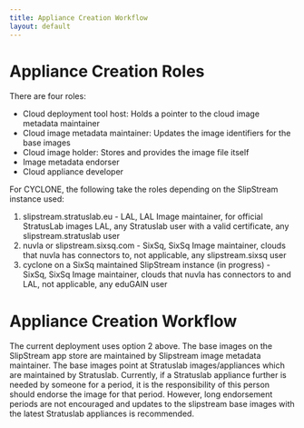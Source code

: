 ```yaml
---
title: Appliance Creation Workflow
layout: default
---
```

# Appliance Creation Roles
There are four roles:
- Cloud deployment tool host: Holds a pointer to the cloud image metadata maintainer
- Cloud image metadata maintainer: Updates the image identifiers for the base images
- Cloud image holder: Stores and provides the image file itself
- Image metadata endorser  
- Cloud appliance developer


For CYCLONE, the following take the roles depending on the SlipStream instance used:

1. slipstream.stratuslab.eu - LAL, LAL Image maintainer, for official StratusLab images LAL, any Stratuslab user with a valid certificate, any slipstream.stratuslab user
2. nuvla or slipstream.sixsq.com - SixSq, SixSq Image maintainer, clouds that nuvla has connectors to, not applicable, any slipstream.sixsq user
3. cyclone on a SixSq maintained SlipStream instance (in progress) - SixSq, SixSq Image maintainer, clouds that nuvla has connectors to and LAL, not applicable, any eduGAIN user

# Appliance Creation Workflow
The current deployment uses option 2 above. The base images on the SlipStream app store are maintained by Slipstream image metadata maintainer. The base images point at Stratuslab images/appliances which are maintained by Stratuslab. Currently, if a Stratuslab appliance further is needed by someone for a period, it is the responsibility of this person should endorse the image for that period. However, long endorsement periods are not encouraged and updates to the slipstream base images with the latest Stratuslab appliances is recommended.





